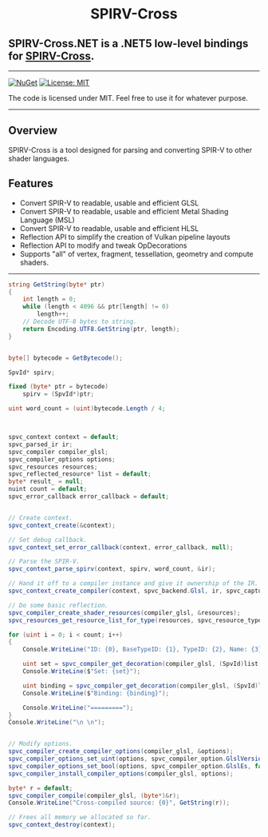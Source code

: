 
<h1 align="center">
   SPIRV-Cross
  
  ##              **SPIRV-Cross.NET** is a .NET5 low-level bindings for [SPIRV-Cross](https://github.com/KhronosGroup/SPIRV-Cross).
  
</h1>

<hr>

[![NuGet](https://img.shields.io/nuget/v/SPIRVCross.NET.svg)](https://www.nuget.org/packages/SPIRVCross.NET/)
[![License: MIT](https://img.shields.io/badge/License-MIT-yellow.svg)](https://github.com/FaberSanZ/SPIRV-Cross.NET/blob/main/LICENSE)

The code is licensed under MIT. Feel free to use it for whatever purpose.

<hr>

## Overview
SPIRV-Cross is a tool designed for parsing and converting SPIR-V to other shader languages.

## Features

  - Convert SPIR-V to readable, usable and efficient GLSL
  - Convert SPIR-V to readable, usable and efficient Metal Shading Language (MSL)
  - Convert SPIR-V to readable, usable and efficient HLSL
  - Reflection API to simplify the creation of Vulkan pipeline layouts
  - Reflection API to modify and tweak OpDecorations
  - Supports "all" of vertex, fragment, tessellation, geometry and compute shaders.


<hr>

```csharp
string GetString(byte* ptr)
{
    int length = 0;
    while (length < 4096 && ptr[length] != 0)
        length++;
    // Decode UTF-8 bytes to string.
    return Encoding.UTF8.GetString(ptr, length);
}


byte[] bytecode = GetBytecode();

SpvId* spirv;

fixed (byte* ptr = bytecode)
    spirv = (SpvId*)ptr;

uint word_count = (uint)bytecode.Length / 4;



spvc_context context = default;
spvc_parsed_ir ir;
spvc_compiler compiler_glsl;
spvc_compiler_options options;
spvc_resources resources;
spvc_reflected_resource* list = default;
byte* result_ = null;
nuint count = default;
spvc_error_callback error_callback = default;


// Create context.
spvc_context_create(&context);

// Set debug callback.
spvc_context_set_error_callback(context, error_callback, null);

// Parse the SPIR-V.
spvc_context_parse_spirv(context, spirv, word_count, &ir);

// Hand it off to a compiler instance and give it ownership of the IR.
spvc_context_create_compiler(context, spvc_backend.Glsl, ir, spvc_capture_mode.TakeOwnership, &compiler_glsl);

// Do some basic reflection.
spvc_compiler_create_shader_resources(compiler_glsl, &resources);
spvc_resources_get_resource_list_for_type(resources, spvc_resource_type.UniformBuffer, (spvc_reflected_resource*)&list, &count);

for (uint i = 0; i < count; i++)
{
    Console.WriteLine("ID: {0}, BaseTypeID: {1}, TypeID: {2}, Name: {3}", list[i].id, list[i].base_type_id, list[i].type_id, GetString(list[i].name));

    uint set = spvc_compiler_get_decoration(compiler_glsl, (SpvId)list[i].id, SpvDecoration.SpvDecorationDescriptorSet);
    Console.WriteLine($"Set: {set}");

    uint binding = spvc_compiler_get_decoration(compiler_glsl, (SpvId)list[i].id, SpvDecoration.SpvDecorationBinding);
    Console.WriteLine($"Binding: {binding}");

    Console.WriteLine("=========");
}
Console.WriteLine("\n \n");


// Modify options.
spvc_compiler_create_compiler_options(compiler_glsl, &options);
spvc_compiler_options_set_uint(options, spvc_compiler_option.GlslVersion, 450);
spvc_compiler_options_set_bool(options, spvc_compiler_option.GlslEs, false);
spvc_compiler_install_compiler_options(compiler_glsl, options);

byte* r = default;
spvc_compiler_compile(compiler_glsl, (byte*)&r);
Console.WriteLine("Cross-compiled source: {0}", GetString(r));

// Frees all memory we allocated so far.
spvc_context_destroy(context);
```
